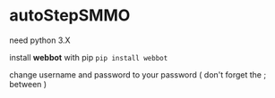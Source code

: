 # autoStepSMMO
need python 3.X

install **webbot** with pip ```pip install webbot```

change username and password to your password ( don't forget the ; between )
